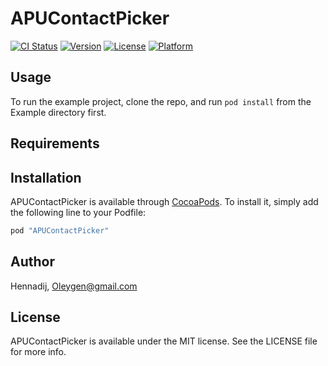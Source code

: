 # APUContactPicker

[![CI Status](http://img.shields.io/travis/Hennadij/APUContactPicker.svg?style=flat)](https://travis-ci.org/Hennadij/APUContactPicker)
[![Version](https://img.shields.io/cocoapods/v/APUContactPicker.svg?style=flat)](http://cocoapods.org/pods/APUContactPicker)
[![License](https://img.shields.io/cocoapods/l/APUContactPicker.svg?style=flat)](http://cocoapods.org/pods/APUContactPicker)
[![Platform](https://img.shields.io/cocoapods/p/APUContactPicker.svg?style=flat)](http://cocoapods.org/pods/APUContactPicker)

## Usage

To run the example project, clone the repo, and run `pod install` from the Example directory first.

## Requirements

## Installation

APUContactPicker is available through [CocoaPods](http://cocoapods.org). To install
it, simply add the following line to your Podfile:

```ruby
pod "APUContactPicker"
```

## Author

Hennadij, Oleygen@gmail.com

## License

APUContactPicker is available under the MIT license. See the LICENSE file for more info.

